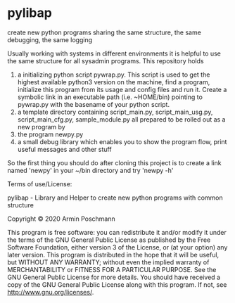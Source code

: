 # pylibap
create new python programs sharing the same structure, the same debugging, the same logging

Usually working with systems in different environments it is helpful to use the same structure for all sysadmin programs. This repository holds 
1. a initializing python script pywrap.py. This script is used to get the highest available python3 version on the machine, find a program, initialize this program from its usage and config files and run it. Create a symbolic link in an executable path (i.e. ~HOME/bin) pointing to pywrap.py with the basename of your python script.
2. a template directory containing script_main.py, script_main_usg.py, script_main_cfg.py, sample_module.py all prepared to be rolled out as a new program by
3. the program newpy.py 
4. a small debug library which enables you to show the program flow, print useful messages and other stuff

So the first thing you should do after cloning this project is to create a link named 'newpy' in your ~/bin directory and try 'newpy -h'


Terms of use/License:

pylibap - Library and Helper to create new python programs with common structure

Copyright © 2020 Armin Poschmann

This program is free software: you can redistribute it and/or modify it under the terms of the GNU General Public License as published by the Free Software Foundation, either version 3 of the License, or (at your option) any later version. This program is distributed in the hope that it will be useful, but WITHOUT ANY WARRANTY; without even the implied warranty of MERCHANTABILITY or FITNESS FOR A PARTICULAR PURPOSE.  See the GNU General Public License for more details. You should have received a copy of the GNU General Public License along with this program.  If not, see <http://www.gnu.org/licenses/>. 